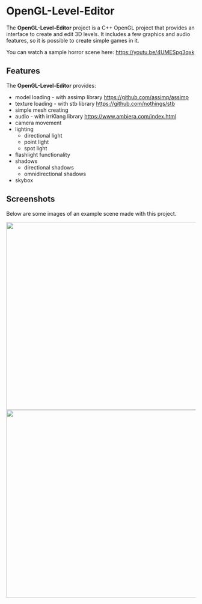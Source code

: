 # OpenGL-Level-Editor
The **OpenGL-Level-Editor** project is a C++ OpenGL project that provides an interface to create and edit 3D levels. 
It includes a few graphics and audio features, so it is possible to create simple games in it.

You can watch a sample horror scene here: https://youtu.be/4UMESpg3qxk

## Features
The **OpenGL-Level-Editor** provides:
- model loading - with assimp library https://github.com/assimp/assimp
- texture loading - with stb library https://github.com/nothings/stb
- simple mesh creating
- audio - with irrKlang library https://www.ambiera.com/index.html
- camera movement
- lighting
   - directional light
    - point light
    - spot light
- flashlight functionality
- shadows
    - directional shadows
    - omnidirectional shadows
- skybox

## Screenshots
Below are some images of an example scene made with this project.

<img src="https://user-images.githubusercontent.com/69191839/209687602-24a67e4d-8bc0-4732-9b58-c15c7cd70b53.png" width="891" height="500">
<img src="https://user-images.githubusercontent.com/69191839/209687614-ae26d716-3979-4096-999c-036fbacb1c69.png" width="891" height="500">
